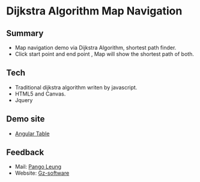 Dijkstra Algorithm Map Navigation
===
Summary
-----
* Map navigation demo via Dijkstra Algorithm, shortest path finder.
* Click start point and end point , Map will show the shortest path of both.


Tech
-----
* Traditional dijkstra algorithm writen by javascript.
* HTML5 and Canvas.
* Jquery

Demo site
-----
* [Angular Table](http://github.gz-software.com/map/main.html)


Feedback
-----
* Mail: [Pango Leung](mailto:pango@gz-software.com)
* Website: [Gz-software](http://www.gz-software.com)
